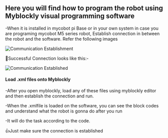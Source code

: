 ## **Here you will find how to program the robot using Myblockly visual programming software**

-When it is installed in mycobot pi Base or in your own system in case you are programing mycobot M5 series robot, Establish connection in between the robot and the software. Refer the following images

![Communication Establishment]()

:tada:Successful Connection looks like this:-

![Communication Established]()

#### **Load .xml files onto Myblockly**

-After you open myblockly, load any of these files using myblockly editor and then establish the connection and run.

-When the .xmlfile is loaded on the software, you can see the block codes and understand what the robot is gonna do after you run

-It will do the task according to the code.

:+1:Just make sure the connection is established
